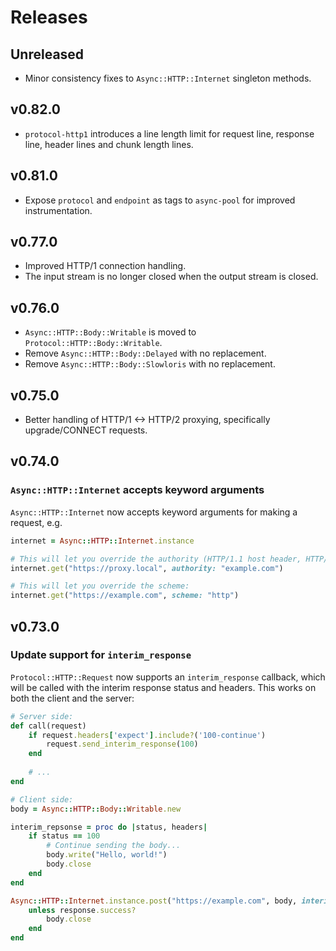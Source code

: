 # Releases

## Unreleased

  - Minor consistency fixes to `Async::HTTP::Internet` singleton methods.

## v0.82.0

  - `protocol-http1` introduces a line length limit for request line, response line, header lines and chunk length lines.

## v0.81.0

  - Expose `protocol` and `endpoint` as tags to `async-pool` for improved instrumentation.

## v0.77.0

  - Improved HTTP/1 connection handling.
  - The input stream is no longer closed when the output stream is closed.

## v0.76.0

  - `Async::HTTP::Body::Writable` is moved to `Protocol::HTTP::Body::Writable`.
  - Remove `Async::HTTP::Body::Delayed` with no replacement.
  - Remove `Async::HTTP::Body::Slowloris` with no replacement.

## v0.75.0

  - Better handling of HTTP/1 \<-\> HTTP/2 proxying, specifically upgrade/CONNECT requests.

## v0.74.0

### `Async::HTTP::Internet` accepts keyword arguments

`Async::HTTP::Internet` now accepts keyword arguments for making a request, e.g.

``` ruby
internet = Async::HTTP::Internet.instance

# This will let you override the authority (HTTP/1.1 host header, HTTP/2 :authority header):
internet.get("https://proxy.local", authority: "example.com")

# This will let you override the scheme:
internet.get("https://example.com", scheme: "http")
```

## v0.73.0

### Update support for `interim_response`

`Protocol::HTTP::Request` now supports an `interim_response` callback, which will be called with the interim response status and headers. This works on both the client and the server:

``` ruby
# Server side:
def call(request)
	if request.headers['expect'].include?('100-continue')
		request.send_interim_response(100)
	end
	
	# ...
end

# Client side:
body = Async::HTTP::Body::Writable.new

interim_repsonse = proc do |status, headers|
	if status == 100
		# Continue sending the body...
		body.write("Hello, world!")
		body.close
	end
end

Async::HTTP::Internet.instance.post("https://example.com", body, interim_response: interim_response) do |response|
	unless response.success?
		body.close
	end
end
```
